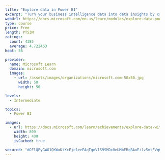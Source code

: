 ```yaml
---
title: "Explore data in Power BI"
excerpt: "Turn your business intelligence data into data insights by creating and configuring Power BI dashboards."
webUrl: https://docs.microsoft.com/en-us/learn/modules/explore-data-power-bi/
type: course
price: Free
length: PT53M
ratings:
  count: 4385
  average: 4.722463
heat: 56

provider:
  name: Microsoft Learn
  domain: microsoft.com
  images:
    - url: /assets/images/organizations/microsoft.com-50x50.jpg
      width: 50
      height: 50

levels:
  - Intermediate

topics:
  - Power BI

images:
  - url: https://docs.microsoft.com/learn/achievements/explore-data-with-power-bi-desktop-social.png
    width: 800
    height: 400
    isCached: true

secured: "dOFlQPyGWO1QKWuKtXcEje1eeFAqTgoVlS99MDx0eUMbERqBAuEilv5mtFVqC4tvmM3jNjiZnp8/NM0mqnb6VQZ6p6YTAHh1fbDhp0MOgG8mwQsZ9qngYYmRMaASpy4P9zGVH3CTYLJl2soMVdIlYmzPW6QnI1QWk5VDIr8wRLmwO6kMvtFJJCeKZtKaDQANPLmqzGcC5EvCfqKRb4KToX5UQQ+uBb9AN2VVLXTrrP1sUOYvu1v1EBUZRCF5FnSJ3GZqnWLEjgCKCB6lLCO9WfbDS8eRWSkYoSCKgg1jrXHpFpWXStiQ7Mvk4X1xbdOPyqfSEw+uK4oR90TkNZ+oQPgBFV3X3925kQ7K28rtO83KKqa1qk33zx5HHl95agBEetic6cOX165iM2uBchy1TWtrP4JtinUMh7vGSvpcue0=;fVjDCgKQ/+qQd45ykFXTwg=="
---
```


